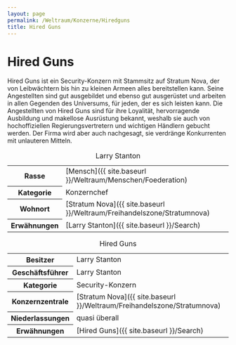 ```yaml
---
layout: page
permalink: /Weltraum/Konzerne/Hiredguns
title: Hired Guns
---
```



# Hired Guns


Hired Guns ist ein Security-Konzern mit Stammsitz auf Stratum Nova, der von Leibwächtern bis hin zu kleinen Armeen alles bereitstellen kann. Seine Angestellten sind gut ausgebildet und ebenso gut ausgerüstet und arbeiten in allen Gegenden des Universums, für jeden, der es sich leisten kann. Die Angestellten von Hired Guns sind für ihre Loyalität, hervorragende Ausbildung und makellose Ausrüstung bekannt, weshalb sie auch von hochoffiziellen Regierungsvertretern und wichtigen Händlern gebucht werden. Der Firma wird aber auch nachgesagt, sie verdränge Konkurrenten mit unlauteren Mitteln.

<table data-type="slc">
<caption>Larry Stanton</caption>
<tbody>
<tr><th>Rasse</th><td>[Mensch]({{ site.baseurl }}/Weltraum/Menschen/Foederation)</td></tr>
<tr><th>Kategorie</th><td>Konzernchef</td></tr>
<tr><th>Wohnort</th><td>[Stratum Nova]({{ site.baseurl }}/Weltraum/Freihandelszone/Stratumnova)</td></tr>
<tr><th>Erwähnungen</th><td>[Larry Stanton]({{ site.baseurl }}/Search)</td></tr>
</tbody>
</table>

<aside>
<table data-type="konzern">
<caption>Hired Guns</caption>
<tbody>
<tr><th>Besitzer</th><td>Larry Stanton</td></tr>
<tr><th>Geschäftsführer</th><td>Larry Stanton</td></tr>
<tr><th>Kategorie</th><td>Security-Konzern</td></tr>
<tr><th>Konzernzentrale</th><td>[Stratum Nova]({{ site.baseurl }}/Weltraum/Freihandelszone/Stratumnova)</td></tr>
<tr><th>Niederlassungen</th><td>quasi überall</td></tr>
<tr><th>Erwähnungen</th><td>[Hired Guns]({{ site.baseurl }}/Search)</td></tr>
</tbody>
</table>
</aside>

